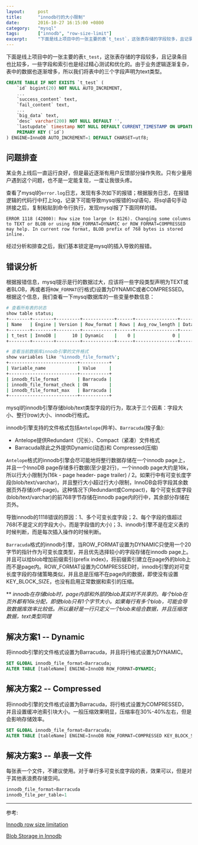 ```yaml
---
layout:     post
title:      "innodb行的大小限制"
date:       2016-10-27 16:15:00 +0800
category:   "mysql"
tags:       ["innodb", "row-size-limit"]
excerpt:    "下面是线上项目中的一张主要的表`t_test`，这张表存储的字段较多，且记录条目也比较多，一些字段和索引也是经过精心测试和优化的。由于业务逻辑逐渐复杂，表中的数据也逐渐增多，所以我们将表中的三个字段声明为text类型。"
---
```


下面是线上项目中的一张主要的表`t_test`，这张表存储的字段较多，且记录条目也比较多，一些字段和索引也是经过精心测试和优化的。由于业务逻辑逐渐复杂，表中的数据也逐渐增多，所以我们将表中的三个字段声明为text类型。

````sql
CREATE TABLE IF NOT EXISTS `t_test` (
    `id` bigint(20) NOT NULL AUTO_INCREMENT,
    ...
    `success_content` text,
    `fail_content` text,
    ...
    `big_data` text,
    `desc` varchar(200) NOT NULL DEFAULT '',
    `lastupdate` timestamp NOT NULL DEFAULT CURRENT_TIMESTAMP ON UPDATE CURRENT_TIMESTAMP,
    PRIMARY KEY (`id`)
) ENGINE=InnoDB AUTO_INCREMENT=1 DEFAULT CHARSET=utf8;
````

## 问题排查

某业务上线后一直运行良好，但是最近逐渐有用户反馈部分操作失败。只有少量用户遇到这个问题，也不是一定能复现，一度让我很头疼。

查看了mysql的`error.log`日志，发现有多次如下的报错；根据服务日志，在报错逻辑的代码行中打上log，记录下可能导致mysql报错的sql语句，将sql语句手动拼接之后，复制粘贴到命令行执行，发现mysql报了下面同样的错。

````mysql
ERROR 1118 (42000): Row size too large (> 8126). Changing some columns to TEXT or BLOB or using ROW_FORMAT=DYNAMIC or ROW_FORMAT=COMPRESSED may help. In current row format, BLOB prefix of 768 bytes is stored inline.
````

经过分析和排查之后，我们基本锁定是mysql的插入导致的报错。

## 错误分析

根据报错信息，mysql提示是行的数据过大，应该将一些字段类型声明为TEXT或者BLOB，再或者将`ROW_FORMAT`(行格式)设置为DYNAMIC或者COMPRESSED。根据这个信息，我们查看一下mysql数据库的一些变量参数信息：

````bash
# 查看所有表的状态
show table status;
+--------+--------+---------+------------+------+----------------+-------------+
| Name   | Engine | Version | Row_format | Rows | Avg_row_length | Data_length |
+--------+--------+---------+------------+------+----------------+-------------+
| t_test | InnoDB |      10 | Dynamic    |    0 |              0 |       16384 |
+--------+--------+---------+------------+------+----------------+-------------+

# 查看当前数据库innodb引擎的文件格式
show variables like '%innodb_file_format%';
+--------------------------+-----------+
| Variable_name            | Value     |
+--------------------------+-----------+
| innodb_file_format       | Barracuda |
| innodb_file_format_check | ON        |
| innodb_file_format_max   | Barracuda |
+--------------------------+-----------+
````

mysql的innodb引擎存储blob/text类型字段的行为，取决于三个因素：字段大小、整行(row)大小、innodb行格式。

innodb引擎支持的文件格式包括`Antelope`(羚羊)、`Barracuda`(梭子鱼):

- Antelope提供Redundant（冗长）、Compact（紧凑）文件格式
- Barracuda除此之外提供Dynamic(动态)和 Compressed(压缩)

`Antelope`格式的innodb引擎会尽可能地将整行数据存储在一个innodb page上，并且一个InnoDB page存储多行数据(至少是2行)，一个innodb page大约是16k，所以行大小限制为(16k - page header- page trailer) / 2。如果行中有可变长度字段(blob/text/varchar)，并且整行大小超过行大小限制，InnoDB会将字段其余数据页外存储(off-page)。这种情况下(Redundant或Compact)，每个可变长度字段(blob/text/varchar)的前768字节存储在innodb page内的行中，其余部分存储在页外。

导致innodb的1118错误的原因：1、多个可变长度字段；2、每个字段的值超过768(不是定义的字段大小，而是字段值的大小)；3、innodb引擎不是在定义表的时候判断，而是每次插入操作的时候判断。

`Barracuda`格式的innodb引擎，当ROW_FORMAT设置为DYNAMIC只使用一个20字节的指针作为可变长度类型，并且优先选择较小的字段存储在innodb page上。并且可以给blob增加前缀索引(prefix index)，将前缀索引建立在page外的blob上而不是page内。ROW_FORMAT设置为COMPRESSED时，innodb引擎的对可变长度字段的存储策略类似，并且总是压缩不在page内的数据，即使没有设置KEY_BLOCK_SIZE，也没有启用正常数据和索引的压缩。

\*\* *innodb在存储blob时，page内部和外部的blob其实时不共享的。每个blob在页外都有16k分配，即使blob只有1个字节大小。如果每行有多个blob，可能会导致数据库效率比较低。所以最好是一行只定义一个blob来组合数据，并且压缩改数据，text类型同理*

## 解决方案1 -- Dynamic

将innodb引擎的文件格式设置为Barracuda，并且将行格式设置为DYNAMIC。

````sql
SET GLOBAL innodb_file_format=Barracuda;
ALTER TABLE [tableName] ENGINE=InnoDB ROW_FORMAT=DYNAMIC;
````

## 解决方案2 -- Compressed

将innodb引擎的文件格式设置为Barracuda，将行格式设置为COMPRESSED，并且设置缓冲池索引块大小。一般压缩效果明显，压缩率在30%-40%左右，但是会影响存储效率。

````sql
SET GLOBAL innodb_file_format=Barracuda;
ALTER TABLE [tableName] ENGINE=InnoDB ROW_FORMAT=COMPRESSED KEY_BLOCK_SIZE=8，
````

## 解决方案3 -- 单表一文件

每张表一个文件，不建议使用。对于单行多可变长度字段的表，效果可以，但是对于其他表浪费存储空间。

````sql
innodb_file_format=Barracuda
innodb_file_per_table=1
````

----
参考:

[Innodb row size limitation](https://www.percona.com/blog/2011/04/07/innodb-row-size-limitation/)

[Blob Storage in Innodb](https://www.percona.com/blog/2010/02/09/blob-storage-in-innodb/)
